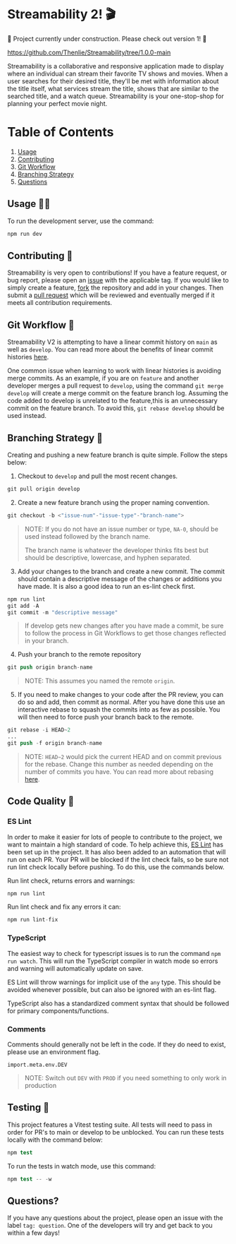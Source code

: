 # Streamability 2! 🎬

🚧 Project currently under construction. Please check out version 1! 🚧

https://github.com/Thenlie/Streamability/tree/1.0.0-main

Streamability is a collaborative and responsive application made to display where an individual can stream their favorite TV shows and movies. When a user searches for their desired title, they'll be met with information about the title itself, what services stream the title, shows that are similar to the searched title, and a watch queue. Streamability is your one-stop-shop for planning your perfect movie night.

# Table of Contents

1. [Usage](#usage-🧑‍💻)
2. [Contributing](#contributing-👥)
3. [Git Workflow](#git-workflow-🧬)
4. [Branching Strategy](#branching-strategy-🌲)
5. [Questions](#questions)

## Usage 🧑‍💻

To run the development server, use the command:
```s
npm run dev
```

## Contributing 👥

Streamability is very open to contributions! If you have a feature request, or bug report, please open an [issue](https://github.com/Thenlie/Streamability/issues) with the applicable tag. If you would like to simply create a feature, [fork](https://docs.github.com/en/pull-requests/collaborating-with-pull-requests/working-with-forks/about-forks) the repository and add in your changes. Then submit a [pull request](https://docs.github.com/en/pull-requests/collaborating-with-pull-requests/proposing-changes-to-your-work-with-pull-requests/about-pull-requests) which will be reviewed and eventually merged if it meets all contribution requirements. 

## Git Workflow 🧬

Streamability V2 is attempting to have a linear commit history on `main` as well as `develop`. You can read more about the benefits of linear commit histories [here](https://www.bitsnbites.eu/a-tidy-linear-git-history/#:~:text=A%20linear%20history%20is%20simply,branches%20with%20independent%20commit%20histories.). 

One common issue when learning to work with linear histories is avoiding merge commits. As an example, if you are on `feature` and another developer merges a pull request to `develop`, using the command `git merge develop` will create a merge commit on the feature branch log. Assuming the code added to develop is unrelated to the feature,this is an unnecessary commit on the feature branch. To avoid this, `git rebase develop` should be used instead.

## Branching Strategy 🌲

Creating and pushing a new feature branch is quite simple. Follow the steps below:

1. Checkout to `develop` and pull the most recent changes.
```s
git pull origin develop
```

2. Create a new feature branch using the proper naming convention.
```s
git checkout -b <"issue-num"-"issue-type"-"branch-name">
```
> NOTE: If you do not have an issue number or type, `NA-0`, should be used instead followed by the branch name.
> 
> The branch name is whatever the developer thinks fits best but should be descriptive, lowercase, and hyphen separated. 

3. Add your changes to the branch and create a new commit. The commit should contain a descriptive message of the changes or additions you have made. It is also a good idea to run an es-lint check first.
```s
npm run lint
git add -A
git commit -m "descriptive message"
```
> If develop gets new changes after you have made a commit, be sure to follow the process in Git Workflows to get those changes reflected in your branch.

4. Push your branch to the remote repository
```s
git push origin branch-name
```
> NOTE: This assumes you named the remote `origin`.

5. If you need to make changes to your code after the PR review, you can do so and add, then commit as normal. After you have done this use an interactive rebase to squash the commits into as few as possible. You will then need to force push your branch back to the remote.
```s
git rebase -i HEAD~2
...
git push -f origin branch-name
```
> NOTE: `HEAD~2` would pick the current HEAD and on commit previous for the rebase. Change this number as needed depending on the number of commits you have. You can read more about rebasing [here](https://www.atlassian.com/git/tutorials/rewriting-history/git-rebase).

## Code Quality 🧼

### ES Lint

In order to make it easier for lots of people to contribute to the project, we want to maintain a high standard of code. To help achieve this, [ES Lint](https://eslint.org/) has been set up in the project. It has also been added to an automation that will run on each PR. Your PR will be blocked if the lint check fails, so be sure not run lint check locally before pushing. To do this, use the commands below.

Run lint check, returns errors and warnings:
```s
npm run lint
```
Run lint check and fix any errors it can:
```s
npm run lint-fix
```

### TypeScript

The easiest way to check for typescript issues is to run the command `npm run watch`. This will run the TypeScript compiler in watch mode so errors and warning will automatically update on save. 

ES Lint will throw warnings for implicit use of the `any` type. This should be avoided whenever possible, but can also be ignored with an es-lint flag.

TypeScript also has a standardized comment syntax that should be followed for primary components/functions.

### Comments

Comments should generally not be left in the code. If they do need to exist, please use an environment flag. 
```
import.meta.env.DEV
```
> NOTE: Switch out `DEV` with `PROD` if you need something to only work in production

## Testing 🧪

This project features a Vitest testing suite. All tests will need to pass in order for PR's to main or develop to be unblocked. You can run these tests locally with the command below:
```s
npm test
```
To run the tests in watch mode, use this command:
```s
npm test -- -w
```

## Questions?

If you have any questions about the project, please open an issue with the label `tag: question`. One of the developers will try and get back to you within a few days!